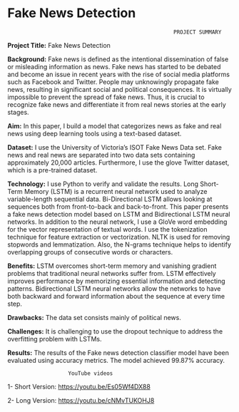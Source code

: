 # Fake News Detection
                                                        PROJECT SUMMARY
**Project Title:**  Fake News Detection

**Background:** Fake news is defined as the intentional dissemination of false or misleading information as news.  Fake news has started to be debated and become an issue in recent years with the rise of social media platforms such as Facebook and Twitter. People may unknowingly propagate fake news, resulting in significant social and political consequences. It is virtually impossible to prevent the spread of fake news. Thus, it is crucial to recognize fake news and differentiate it from real news stories at the early stages.

**Aim:** In this paper, I build a model that categorizes news as fake and real news using deep learning tools using a text-based dataset.

**Dataset:** I use the University of Victoria’s ISOT Fake News Data set. Fake news and real news are separated into two data sets containing approximately 20,000 articles. Furthermore, I use the glove Twitter dataset, which is a pre-trained dataset.

**Technology:**  I use Python to verify and validate the results. Long Short-Term Memory (LSTM) is a recurrent neural network used to analyze variable-length sequential data. Bi-Directional LSTM allows looking at sequences both from front-to-back and back-to-front. This paper presents a fake news detection model based on LSTM and Bidirectional LSTM neural networks. In addition to the neural network, I use a GloVe word embedding for the vector representation of textual words. I use the tokenization technique for feature extraction or vectorization. NLTK is used for removing stopwords and lemmatization. Also, the N-grams technique helps to identify overlapping groups of consecutive words or characters.

**Benefits:** LSTM overcomes short-term memory and vanishing gradient problems that traditional neural networks suffer from. LSTM effectively improves performance by memorizing essential information and detecting patterns. Bidirectional LSTM neural networks allow the networks to have both backward and forward information about the sequence at every time step.

**Drawbacks:** The data set consists mainly of political news. 

**Challenges:** It is challenging to use the dropout technique to address the overfitting problem with LSTMs.

**Results:** The results of the Fake news detection classifier model have been evaluated using accuracy metrics. The model achieved 99.87% accuracy.

                       YouTube videos
1-	Short Version: https://youtu.be/Es05Wf4DX88

2-	Long Version: https://youtu.be/cNMvTUKOHJ8



